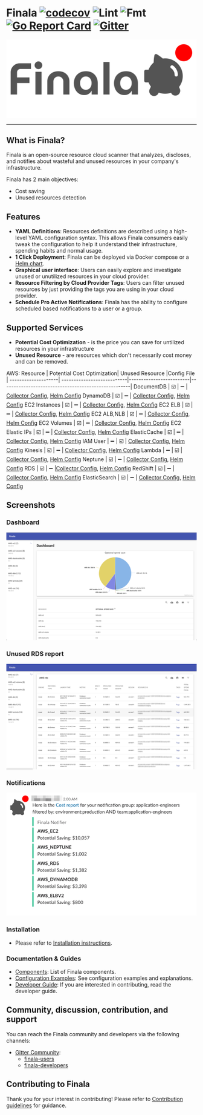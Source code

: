 # Finala [![codecov](https://codecov.io/gh/similarweb/finala/branch/master/graph/badge.svg)](https://codecov.io/gh/similarweb/finala) ![Lint](https://github.com/similarweb/finala/workflows/Lint/badge.svg) ![Fmt](https://github.com/similarweb/finala/workflows/Fmt/badge.svg) [![Go Report Card](https://goreportcard.com/badge/github.com/similarweb/finala)](https://goreportcard.com/report/github.com/similarweb/finala) [![Gitter](https://badges.gitter.im/similarweb-finala/community.svg)](https://gitter.im/similarweb-finala/community?utm_source=badge&utm_medium=badge&utm_campaign=pr-badge)

![alt Logo](https://raw.githubusercontent.com/similarweb/finala/master/docs/images/main-logo.png)

----

## What is Finala?

Finala is an open-source resource cloud scanner that analyzes, discloses, and notifies about wasteful and unused resources in your company's infrastructure.

Finala has 2 main objectives:

* Cost saving
* Unused resources detection

## Features

* **YAML Definitions**: Resources definitions are described using a high-level YAML configuration syntax. This allows Finala consumers easily tweak the configuration to help it understand their infrastructure, spending habits and normal usage.
* **1 Click Deployment**: Finala can be deployed via Docker compose or a [Helm chart](https://github.com/similarweb/finala-helm).
* **Graphical user interface**: Users can easily explore and investigate unused or unutilized resources in your cloud provider.
* **Resource Filtering by Cloud Provider Tags**: Users can filter unused resources by just providing the tags you are using in your cloud provider.
* **Schedule Pro Active Notifications**: Finala has the ability to configure scheduled based notifications to a user or a group.


## Supported Services
* **Potential Cost Optimization** - is the price you can save for untilized resources in your infrastructure
* **Unused Resource** - are resources which don't necessarily cost money and can be removed.

AWS:
Resource            | Potential Cost Optimization| Unused Resource         |Config File                                          |
--------------------| ---------------------------|-------------------------|-----------------------------------------------------|
DocumentDB          | :ballot_box_with_check:    | :heavy_minus_sign:      | [Collector Config](./configuration/collector.yaml#L29), [Helm Config](https://github.com/similarweb/finala-helm/blob/master/values.yaml#L131)
DynamoDB            | :ballot_box_with_check:    | :heavy_minus_sign:      | [Collector Config](./configuration/collector.yaml#L84), [Helm Config](https://github.com/similarweb/finala-helm/blob/master/values.yaml#L186)
EC2 Instances       | :ballot_box_with_check:    | :heavy_minus_sign:      | [Collector Config](./configuration/collector.yaml#L73), [Helm Config](https://github.com/similarweb/finala-helm/blob/master/values.yaml#L175)
EC2 ELB             | :ballot_box_with_check:    | :heavy_minus_sign:      | [Collector Config](./configuration/collector.yaml#L51), [Helm Config](https://github.com/similarweb/finala-helm/blob/master/values.yaml#L154)
EC2 ALB,NLB         | :ballot_box_with_check:    | :heavy_minus_sign:      | [Collector Config](./configuration/collector.yaml#L62), [Helm Config](https://github.com/similarweb/finala-helm/blob/master/values.yaml#L164)
EC2 Volumes         | :ballot_box_with_check:    | :heavy_minus_sign:      | [Collector Config](./configuration/collector.yaml#L189), [Helm Config](https://github.com/similarweb/finala-helm/blob/master/values.yaml#L291)
EC2 Elastic IPs     | :ballot_box_with_check:    | :heavy_minus_sign:      | [Collector Config](./configuration/collector.yaml#L186), [Helm Config](https://github.com/similarweb/finala-helm/blob/master/values.yaml#L288)
ElasticCache        | :ballot_box_with_check:    | :heavy_minus_sign:      | [Collector Config](./configuration/collector.yaml#L40), [Helm Config](https://github.com/similarweb/finala-helm/blob/master/values.yaml#L142)
IAM User            | :heavy_minus_sign:         | :ballot_box_with_check: | [Collector Config](./configuration/collector.yaml#L179), [Helm Config](https://github.com/similarweb/finala-helm/blob/master/values.yaml#L281)
Kinesis             | :ballot_box_with_check:    | :heavy_minus_sign:      | [Collector Config](./configuration/collector.yaml#L136), [Helm Config](https://github.com/similarweb/finala-helm/blob/master/values.yaml#L238)
Lambda              | :heavy_minus_sign:         | :ballot_box_with_check: | [Collector Config](./configuration/collector.yaml#L111), [Helm Config](https://github.com/similarweb/finala-helm/blob/master/values.yaml#L213)
Neptune             | :ballot_box_with_check:    | :heavy_minus_sign:      | [Collector Config](./configuration/collector.yaml#L111), [Helm Config](https://github.com/similarweb/finala-helm/blob/master/values.yaml#L224)
RDS                 | :ballot_box_with_check:    | :heavy_minus_sign:      |[Collector Config](./configuration/collector.yaml#L18), [Helm Config](https://github.com/similarweb/finala-helm/blob/master/values.yaml#L120)
RedShift            | :ballot_box_with_check:    | :heavy_minus_sign:      | [Collector Config](./configuration/collector.yaml#L153), [Helm Config](https://github.com/similarweb/finala-helm/blob/master/values.yaml#L255)
ElasticSearch       | :ballot_box_with_check:    | :heavy_minus_sign:      | [Collector Config](./configuration/collector.yaml#L164), [Helm Config](https://github.com/similarweb/finala-helm/blob/master/values.yaml#L266)

## Screenshots

### Dashboard

![alt Summary](https://raw.githubusercontent.com/similarweb/finala/master/docs/images/dashboard.png)

### Unused RDS report

![alt Resources](https://raw.githubusercontent.com/similarweb/finala/master/docs/images/resource.jpg)

### Notifications

![alt Slack](https://raw.githubusercontent.com/similarweb/finala/master/docs/images/slack.png)

### Installation

* Please refer to [Installation instructions](docs/install/index.md).

### Documentation & Guides

* [Components](./docs/components.md): List of Finala components.
* [Configuration Examples](./docs/configuration_examples/README.md): See configuration examples and explanations.
* [Developer Guide](./docs/developers/index.md):  If you are interested in contributing, read the developer guide.

## Community, discussion, contribution, and support

You can reach the Finala community and developers via the following channels:

* [Gitter Community](https://gitter.im/similarweb-finala/community):
  * [finala-users](https://gitter.im/similarweb-finala/users)
  * [finala-developers](https://gitter.im/similarweb-finala/developers)

## Contributing to Finala

Thank you for your interest in contributing! Please refer to [Contribution guidelines](./CONTRIBUTING.md) for guidance.